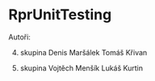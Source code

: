 # RprUnitTesting
Autoři:

4. skupina Denis Maršálek 
           Tomáš Křivan

3. skupina Vojtěch Menšík
           Lukáš Kurtin
